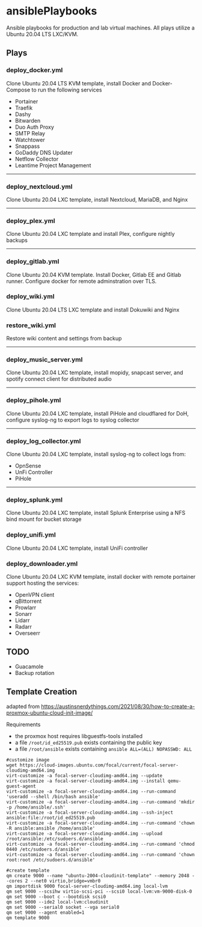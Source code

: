# ansiblePlaybooks

Ansible playbooks for production and lab virtual machines.  All plays utilize a Ubuntu 20.04 LTS LXC/KVM.


## Plays

### deploy_docker.yml
Clone Ubuntu 20.04 LTS KVM template, install Docker and Docker-Compose to run the following services
* Portainer
* Traefik
* Dashy
* Bitwarden
* Duo Auth Proxy
* SMTP Relay
* Watchtower
* Snappass
* GoDaddy DNS Updater
* Netflow Collector
* Leantime Project Management

---

### deploy_nextcloud.yml

Clone Ubuntu 20.04 LXC template, install Nextcloud, MariaDB, and Nginx

---

### deploy_plex.yml

Clone Ubuntu 20.04 LXC template and install Plex, configure nightly backups

---

### deploy_gitlab.yml

Clone Ubuntu 20.04 KVM template.  Install Docker, Gitlab EE and Gitlab runner.  Configure docker for remote adminstration over TLS.

### deploy_wiki.yml

Clone Ubuntu 20.04 LTS LXC template and install Dokuwiki and Nginx


### restore_wiki.yml
Restore wiki content and settings from backup

---

### deploy_music_server.yml
Clone Ubuntu 20.04 LXC template, install mopidy, snapcast server, and spotify connect client for distributed audio

---

### deploy_pihole.yml
Clone Ubuntu 20.04 LXC template, install PiHole and cloudflared for DoH, configure syslog-ng to export logs to syslog collector

---
### deploy_log_collector.yml
Clone Ubuntu 20.04 LXC template, install syslog-ng to collect logs from:
- OpnSense
- UnFi Controller
- PiHole

---


### deploy_splunk.yml
Clone Ubuntu 20.04 LXC template, install Splunk Enterprise using a NFS bind mount for bucket storage

### deploy_unifi.yml
Clone Ubuntu 20.04 LXC template, install UniFi controller

### deploy_downloader.yml
Clone Ubuntu 20.04 LXC KVM template, install docker with remote portainer support hosting the services:

* OpenVPN client
* qBittorrent
* Prowlarr
* Sonarr
* Lidarr
* Radarr
* Overseerr


## TODO
* Guacamole
* Backup rotation

## Template Creation
adapted from https://austinsnerdythings.com/2021/08/30/how-to-create-a-proxmox-ubuntu-cloud-init-image/ 

Requirements
* the proxmox host requires libguestfs-tools installed
* a file `/root/id_ed25519.pub` exists containing the public key
* a file `/root/ansible` exists containing `ansible ALL=(ALL) NOPASSWD: ALL`

```console
#customize image
wget https://cloud-images.ubuntu.com/focal/current/focal-server-cloudimg-amd64.img
virt-customize -a focal-server-cloudimg-amd64.img --update
virt-customize -a focal-server-cloudimg-amd64.img --install qemu-guest-agent
virt-customize -a focal-server-cloudimg-amd64.img --run-command 'useradd --shell /bin/bash ansible'
virt-customize -a focal-server-cloudimg-amd64.img --run-command 'mkdir -p /home/ansible/.ssh'
virt-customize -a focal-server-cloudimg-amd64.img --ssh-inject ansible:file:/root/id_ed25519.pub
virt-customize -a focal-server-cloudimg-amd64.img --run-command 'chown -R ansible:ansible /home/ansible'
virt-customize -a focal-server-cloudimg-amd64.img --upload /root/ansible:/etc/sudoers.d/ansible
virt-customize -a focal-server-cloudimg-amd64.img --run-command 'chmod 0440 /etc/sudoers.d/ansible'
virt-customize -a focal-server-cloudimg-amd64.img --run-command 'chown root:root /etc/sudoers.d/ansible'

#create template
qm create 9000 --name "ubuntu-2004-cloudinit-template" --memory 2048 --cores 2 --net0 virtio,bridge=vmbr0
qm importdisk 9000 focal-server-cloudimg-amd64.img local-lvm
qm set 9000 --scsihw virtio-scsi-pci --scsi0 local-lvm:vm-9000-disk-0
qm set 9000 --boot c --bootdisk scsi0
qm set 9000 --ide2 local-lvm:cloudinit
qm set 9000 --serial0 socket --vga serial0
qm set 9000 --agent enabled=1
qm template 9000
```
